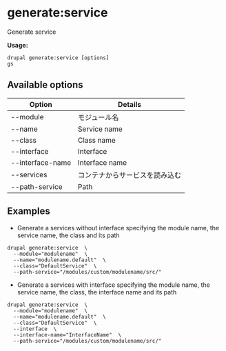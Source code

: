 # generate:service
Generate service

**Usage:**
```
drupal generate:service [options]
gs
```

## Available options
Option | Details
-------|-------------
--module | モジュール名
--name | Service name
--class | Class name
--interface | Interface
--interface-name | Interface name
--services | コンテナからサービスを読み込む
--path-service | Path

## Examples
* Generate a services without interface specifying the module name, the service name, the class and its path
```
drupal generate:service  \
  --module="modulename"  \
  --name="modulename.default"  \
  --class="DefaultService"  \
  --path-service="/modules/custom/modulename/src/"
```
* Generate a services with interface specifying the module name, the service name, the class, the interface name and its path
```
drupal generate:service  \
  --module="modulename"  \
  --name="modulename.default"  \
  --class="DefaultService"  \
  --interface  \
  --interface-name="InterfaceName"  \
  --path-service="/modules/custom/modulename/src/"
```

